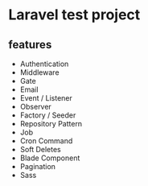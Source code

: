 # Laravel test project

## features
- Authentication
- Middleware
- Gate
- Email
- Event / Listener
- Observer
- Factory / Seeder
- Repository Pattern
- Job
- Cron Command
- Soft Deletes
- Blade Component
- Pagination
- Sass